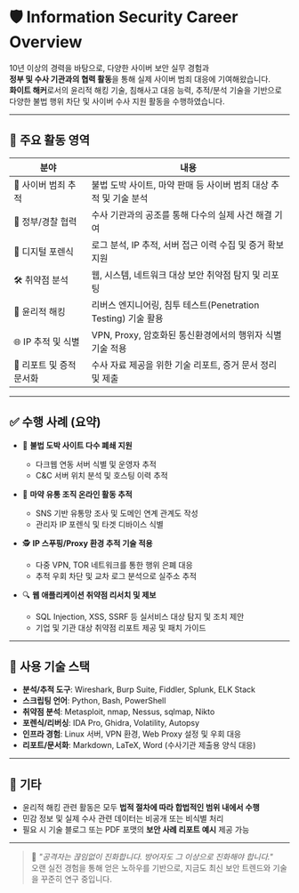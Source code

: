 # 🛡️ Information Security Career Overview

10년 이상의 경력을 바탕으로, 다양한 사이버 보안 실무 경험과  
**정부 및 수사 기관과의 협력 활동**을 통해 실제 사이버 범죄 대응에 기여해왔습니다.  
**화이트 해커**로서의 윤리적 해킹 기술, 침해사고 대응 능력, 추적/분석 기술을 기반으로  
다양한 불법 행위 차단 및 사이버 수사 지원 활동을 수행하였습니다.

---

## 🎯 주요 활동 영역

| 분야 | 내용 |
|------|------|
| 🎯 사이버 범죄 추적 | 불법 도박 사이트, 마약 판매 등 사이버 범죄 대상 추적 및 기술 분석 |
| 🤝 정부/경찰 협력 | 수사 기관과의 공조를 통해 다수의 실제 사건 해결 기여 |
| 🧠 디지털 포렌식 | 로그 분석, IP 추적, 서버 접근 이력 수집 및 증거 확보 지원 |
| 🛠️ 취약점 분석 | 웹, 시스템, 네트워크 대상 보안 취약점 탐지 및 리포팅 |
| 🔐 윤리적 해킹 | 리버스 엔지니어링, 침투 테스트(Penetration Testing) 기술 활용 |
| 🌐 IP 추적 및 식별 | VPN, Proxy, 암호화된 통신환경에서의 행위자 식별 기술 적용 |
| 📜 리포트 및 증적 문서화 | 수사 자료 제공을 위한 기술 리포트, 증거 문서 정리 및 제출 |

---

## ✅ 수행 사례 (요약)

- 🚫 **불법 도박 사이트 다수 폐쇄 지원**  
  - 다크웹 연동 서버 식별 및 운영자 추적  
  - C&C 서버 위치 분석 및 호스팅 이력 추적

- 💊 **마약 유통 조직 온라인 활동 추적**  
  - SNS 기반 유통망 조사 및 도메인 연계 관계도 작성  
  - 관리자 IP 포렌식 및 타겟 디바이스 식별

- 🕵️ **IP 스푸핑/Proxy 환경 추적 기술 적용**  
  - 다중 VPN, TOR 네트워크를 통한 행위 은폐 대응  
  - 추적 우회 차단 및 교차 로그 분석으로 실주소 추적

- 🔍 **웹 애플리케이션 취약점 리서치 및 제보**  
  - SQL Injection, XSS, SSRF 등 실서비스 대상 탐지 및 조치 제안  
  - 기업 및 기관 대상 취약점 리포트 제공 및 패치 가이드

---

## 🧰 사용 기술 스택

- **분석/추적 도구**: Wireshark, Burp Suite, Fiddler, Splunk, ELK Stack  
- **스크립팅 언어**: Python, Bash, PowerShell  
- **취약점 분석**: Metasploit, nmap, Nessus, sqlmap, Nikto  
- **포렌식/리버싱**: IDA Pro, Ghidra, Volatility, Autopsy  
- **인프라 경험**: Linux 서버, VPN 환경, Web Proxy 설정 및 우회 대응  
- **리포트/문서화**: Markdown, LaTeX, Word (수사기관 제출용 양식 대응)

---

## 📌 기타

- 윤리적 해킹 관련 활동은 모두 **법적 절차에 따라 합법적인 범위 내에서 수행**
- 민감 정보 및 실제 수사 관련 데이터는 비공개 또는 비식별 처리
- 필요 시 기술 블로그 또는 PDF 포맷의 **보안 사례 리포트 예시** 제공 가능

---

> 💬 *"공격자는 끊임없이 진화합니다. 방어자도 그 이상으로 진화해야 합니다."*  
> 오랜 실전 경험을 통해 얻은 노하우를 기반으로, 지금도 최신 보안 트렌드와 기술을 꾸준히 연구 중입니다.
